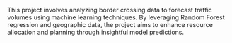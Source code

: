 
This project involves analyzing border crossing data to forecast traffic volumes using machine learning techniques. By leveraging Random Forest regression and geographic data, the project aims to enhance resource allocation and planning through insightful model predictions.
